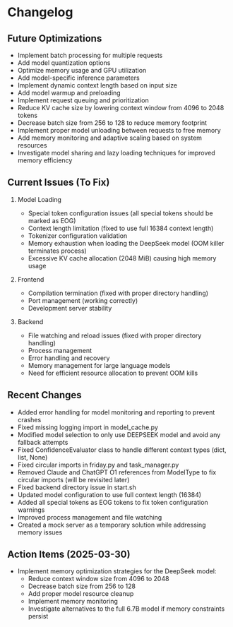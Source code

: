 # Changelog

## Future Optimizations
- Implement batch processing for multiple requests
- Add model quantization options
- Optimize memory usage and GPU utilization
- Add model-specific inference parameters
- Implement dynamic context length based on input size
- Add model warmup and preloading
- Implement request queuing and prioritization
- Reduce KV cache size by lowering context window from 4096 to 2048 tokens
- Decrease batch size from 256 to 128 to reduce memory footprint
- Implement proper model unloading between requests to free memory
- Add memory monitoring and adaptive scaling based on system resources
- Investigate model sharing and lazy loading techniques for improved memory efficiency

## Current Issues (To Fix)
1. Model Loading
   - Special token configuration issues (all special tokens should be marked as EOG)
   - Context length limitation (fixed to use full 16384 context length)
   - Tokenizer configuration validation
   - Memory exhaustion when loading the DeepSeek model (OOM killer terminates process)
   - Excessive KV cache allocation (2048 MiB) causing high memory usage

2. Frontend
   - Compilation termination (fixed with proper directory handling)
   - Port management (working correctly)
   - Development server stability

3. Backend
   - File watching and reload issues (fixed with proper directory handling)
   - Process management
   - Error handling and recovery
   - Memory management for large language models
   - Need for efficient resource allocation to prevent OOM kills

## Recent Changes
- Added error handling for model monitoring and reporting to prevent crashes
- Fixed missing logging import in model_cache.py
- Modified model selection to only use DEEPSEEK model and avoid any fallback attempts
- Fixed ConfidenceEvaluator class to handle different context types (dict, list, None)
- Fixed circular imports in friday.py and task_manager.py
- Removed Claude and ChatGPT O1 references from ModelType to fix circular imports (will be revisited later)
- Fixed backend directory issue in start.sh
- Updated model configuration to use full context length (16384)
- Added all special tokens as EOG tokens to fix token configuration warnings
- Improved process management and file watching 
- Created a mock server as a temporary solution while addressing memory issues

## Action Items (2025-03-30)
- Implement memory optimization strategies for the DeepSeek model:
  - Reduce context window size from 4096 to 2048
  - Decrease batch size from 256 to 128
  - Add proper model resource cleanup
  - Implement memory monitoring
  - Investigate alternatives to the full 6.7B model if memory constraints persist 